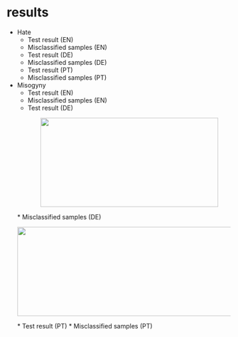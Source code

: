 # results

* Hate
  * Test result (EN)
  * Misclassified samples (EN)
  * Test result (DE)
  * Misclassified samples (DE)
  * Test result (PT)
  * Misclassified samples (PT)    
* Misogyny
  * Test result (EN)
  * Misclassified samples (EN)
  * Test result (DE)
    <p align="center">
    <img width="400" height="200" src="https://github.com/hasanselimyagci/nomorehate/blob/main/results/EvalGermanMisogynyFromMultilangModel.png">
  </p>
  * Misclassified samples (DE)
    <p align="center">
    <img width="800" height="200" src="https://github.com/hasanselimyagci/nomorehate/blob/main/results/wrongGermanMisogynyCheck.png">
  </p>
  * Test result (PT)
  * Misclassified samples (PT)



  
